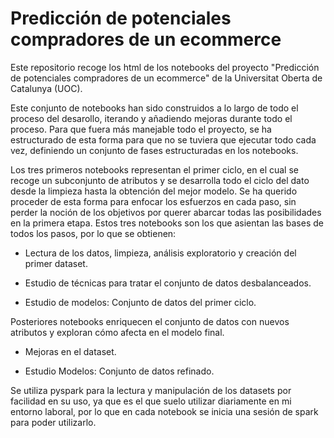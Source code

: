 # Predicción de potenciales compradores de un ecommerce
Este repositorio recoge los html de los notebooks del proyecto "Predicción de potenciales compradores de un ecommerce" de la Universitat Oberta de Catalunya (UOC).

Este conjunto de notebooks han sido construidos a lo largo de todo el proceso del desarollo, iterando y añadiendo mejoras durante todo el proceso. Para que fuera más manejable todo el proyecto, se ha estructurado de esta forma para que no se tuviera que ejecutar todo cada vez, definiendo un conjunto de fases estructuradas en los notebooks.

Los tres primeros notebooks representan el primer ciclo, en el cual se recoge un subconjunto de atributos y se desarrolla todo el ciclo del dato desde la limpieza hasta la obtención del mejor modelo. Se ha querido proceder de esta forma para enfocar los esfuerzos en cada paso, sin perder la noción de los objetivos por querer abarcar todas las posibilidades en la primera etapa. Estos tres notebooks son los que asientan las bases de todos los pasos, por lo que se obtienen:

* Lectura de los datos, limpieza, análisis exploratorio y creación del primer dataset.

* Estudio de técnicas para tratar el conjunto de datos desbalanceados.

* Estudio de modelos: Conjunto de datos del primer ciclo.


Posteriores notebooks enriquecen el conjunto de datos con nuevos atributos y exploran cómo afecta en el modelo final.

* Mejoras en el dataset.

* Estudio Modelos: Conjunto de datos refinado.

Se utiliza pyspark para la lectura y manipulación de los datasets por facilidad en su uso, ya que es el que suelo utilizar diariamente en mi entorno laboral, por lo que en cada notebook se inicia una sesión de spark para poder utilizarlo.
